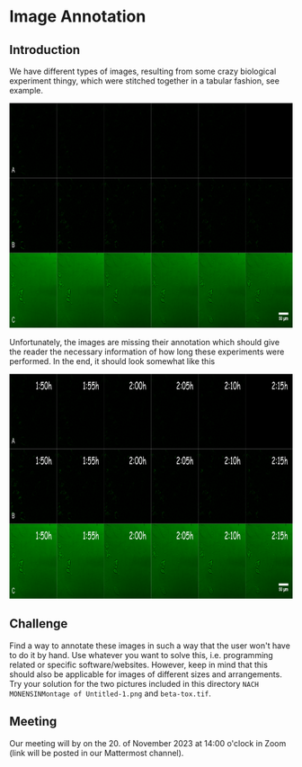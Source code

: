 # Image Annotation

## Introduction

We have different types of images, resulting from some crazy biological experiment thingy, which were stitched together in a tabular fashion, see example.

<img src="Readme1.png" alt="Example Image" width="800" height="400">

Unfortunately, the images are missing their annotation which should give the reader the necessary information of how long these experiments were performed. In the end, it should look somewhat like this

<img src="Readme2.png" alt="Example Image" width="800" height="400">

## Challenge

Find a way to annotate these images in such a way that the user won't have to do it by hand. Use whatever you want to solve this, i.e. programming related or specific software/websites. However, keep in mind that this should also be applicable for images of different sizes and arrangements. Try your solution for the two pictures included in this directory `NACH MONENSINMontage of Untitled-1.png` and `beta-tox.tif`.

## Meeting

Our meeting will by on the 20. of November 2023 at 14:00 o'clock in Zoom (link will be posted in our Mattermost channel).